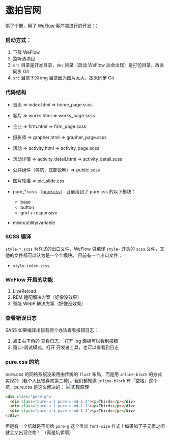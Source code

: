 # 邀拍官网
偷了个懒，用了 [WeFlow](https://weflow.io/) 客户端进行的开发：）

### 启动方式：
1. 下载 WeFlow
2. 监听该项目
3. `src` 目录是开发目录，`dev` 目录（启动 WeFlow 后会出现）是打包目录，故未同步 Git
4. `src` 目录下的 img 目录因为图片太大，故未同步 Git


### 代码结构
* 首页 => index.html => home_page.scss
* 客片 => works.html => works_page.scss
* 企业 => firm.html =>  firm_page.scss
* 摄影师 => grapher.html => grapher_page.scss
* 活动 => activity.html => activity_page.scss
* 活动详情 => activity_detail.html => activity_detail.scss

* 公共组件（导航，底部说明）=> public.scss
* 图片轮播 => pic_slide.css

* pure_*.scss （[pure.css](http://purecss.io/)） 目前用到了 pure.css 的以下模块：
  * base
  * button
  * grid + responsive

* mixin/utility/variable  

### SCSS 编译
`style-*.scss` 为样式的出口文件，WeFlow 只编译 `style-` 开头的 `scss` 文件，其他的文件都可以认为是一个个模块。
目前有一个出口文件：
* `style-index.scss`


### WeFlow 开启的功能
1. LiveReload
2. REM 适配解决方案（好像没效果）
3. 智能 WebP 解决方案（好像没效果）

### 查看错误日志
SASS 如果编译出错有两个办法查看报错日志：
1. 点击右下角的 查看日志， 打开 log 面板可以看到报错
2. 窗口-调试模式，打开 开发者工具，也可以查看到日志

### pure.css 的坑
pure.css 的网格系统没采用由传统的 `float` 布局，而是用 `inline-block` 的方式实现的（我个人比较喜欢第二种）。我们都知道 `inline-block` 有「空格」这个坑，pure.css 是这么解决的：
![实现原理](http://ww2.sinaimg.cn/large/72f96cbagw1f7dz3tnm4gj20n00nwn25.jpg)

``` html
<div class="pure-g">
  <div class="pure-u-1 pure-u-md-1-3"><p>Thirds</p></div>
  <div class="pure-u-1 pure-u-md-1-3"><p>Thirds</p></div>
  <div class="pure-u-1 pure-u-md-1-3"><p>Thirds</p></div>
</div>
```
但是有一个坑就是不能给 `pure-g` 这个类加 `font-size` 样式！如果加了子元素之间就会又出现空格！
（真是坑爹啊）
